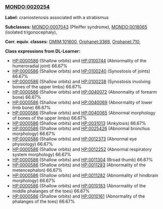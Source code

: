 
### [MONDO:0020254](http://purl.obolibrary.org/obo/MONDO_0020254)
**Label:** craniostenosis associated with a strabismus

**Subclasses:** [MONDO:0007043](http://purl.obolibrary.org/obo/MONDO_0007043) (Pfeiffer syndrome), [MONDO:0018065](http://purl.obolibrary.org/obo/MONDO_0018065) (isolated trigonocephaly), 

**Corr. equiv. classes:** [OMIM:101600](http://purl.obolibrary.org/obo/OMIM_101600), [Orphanet:3366](http://www.orpha.net/ORDO/Orphanet_3366), [Orphanet:710](http://www.orpha.net/ORDO/Orphanet_710), 

**Class expressions from DL-Learner:**

- [HP:0000586](http://purl.obolibrary.org/obo/HP_0000586) (Shallow orbits) and [HP:0100744](http://purl.obolibrary.org/obo/HP_0100744) (Abnormality of the humeroradial joint) 66.67%
- [HP:0000586](http://purl.obolibrary.org/obo/HP_0000586) (Shallow orbits) and [HP:0100240](http://purl.obolibrary.org/obo/HP_0100240) (Synostosis of joints) 66.67%
- [HP:0000586](http://purl.obolibrary.org/obo/HP_0000586) (Shallow orbits) and [HP:0100238](http://purl.obolibrary.org/obo/HP_0100238) (Synostosis involving bones of the upper limbs) 66.67%
- [HP:0000586](http://purl.obolibrary.org/obo/HP_0000586) (Shallow orbits) and [HP:0040072](http://purl.obolibrary.org/obo/HP_0040072) (Abnormality of forearm bone) 66.67%
- [HP:0000586](http://purl.obolibrary.org/obo/HP_0000586) (Shallow orbits) and [HP:0040069](http://purl.obolibrary.org/obo/HP_0040069) (Abnormality of lower limb bone) 66.67%
- [HP:0000586](http://purl.obolibrary.org/obo/HP_0000586) (Shallow orbits) and [HP:0040065](http://purl.obolibrary.org/obo/HP_0040065) (Abnormal morphology of bones of the upper limbs) 66.67%
- [HP:0000586](http://purl.obolibrary.org/obo/HP_0000586) (Shallow orbits) and [HP:0031013](http://purl.obolibrary.org/obo/HP_0031013) (Ankylosis) 66.67%
- [HP:0000586](http://purl.obolibrary.org/obo/HP_0000586) (Shallow orbits) and [HP:0025426](http://purl.obolibrary.org/obo/HP_0025426) (Abnormal bronchus morphology) 66.67%
- [HP:0000586](http://purl.obolibrary.org/obo/HP_0000586) (Shallow orbits) and [HP:0012373](http://purl.obolibrary.org/obo/HP_0012373) (Abnormal eye physiology) 66.67%
- [HP:0000586](http://purl.obolibrary.org/obo/HP_0000586) (Shallow orbits) and [HP:0012252](http://purl.obolibrary.org/obo/HP_0012252) (Abnormal respiratory system morphology) 66.67%
- [HP:0000586](http://purl.obolibrary.org/obo/HP_0000586) (Shallow orbits) and [HP:0011304](http://purl.obolibrary.org/obo/HP_0011304) (Broad thumb) 66.67%
- [HP:0000586](http://purl.obolibrary.org/obo/HP_0000586) (Shallow orbits) and [HP:0011283](http://purl.obolibrary.org/obo/HP_0011283) (Abnormality of the metencephalon) 66.67%
- [HP:0000586](http://purl.obolibrary.org/obo/HP_0000586) (Shallow orbits) and [HP:0011282](http://purl.obolibrary.org/obo/HP_0011282) (Abnormality of hindbrain morphology) 66.67%
- [HP:0000586](http://purl.obolibrary.org/obo/HP_0000586) (Shallow orbits) and [HP:0010183](http://purl.obolibrary.org/obo/HP_0010183) (Abnormality of the middle phalanges of the toes) 66.67%
- [HP:0000586](http://purl.obolibrary.org/obo/HP_0000586) (Shallow orbits) and [HP:0010161](http://purl.obolibrary.org/obo/HP_0010161) (Abnormality of the phalanges of the toes) 66.67%


